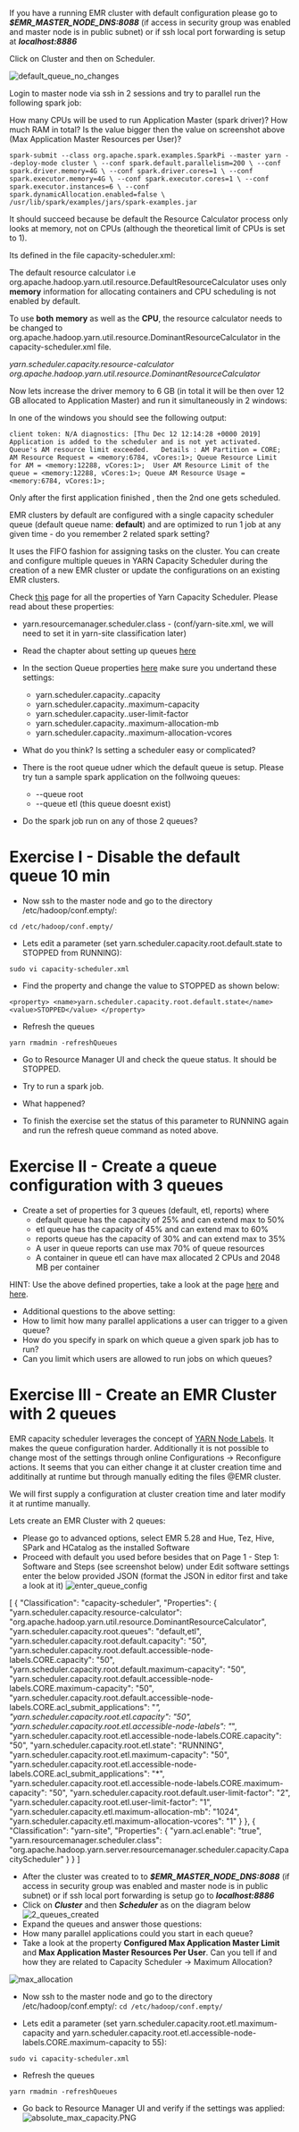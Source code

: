 If you have a running EMR cluster with default configuration please go to _**$EMR_MASTER_NODE_DNS:8088**_ 
(if access in security group was enabled and master node is in public subnet) or if ssh local port forwarding is setup at 
_**localhost:8886**_ 

Click on Cluster and then on Scheduler.

![default_queue_no_changes](img/default_queue_no_changes.PNG)


Login to master node via ssh in 2 sessions and try to parallel run the following spark job:

How many CPUs will be used to run Application Master (spark driver)? 
How much RAM in total? Is the value bigger then the value on screenshot above (Max Application Master Resources per User)? 

`
spark-submit --class org.apache.spark.examples.SparkPi --master yarn --deploy-mode cluster \
  --conf spark.default.parallelism=200 \
  --conf spark.driver.memory=4G \
  --conf spark.driver.cores=1 \
  --conf spark.executor.memory=4G \
  --conf spark.executor.cores=1 \
  --conf spark.executor.instances=6 \
  --conf spark.dynamicAllocation.enabled=false \
  /usr/lib/spark/examples/jars/spark-examples.jar 
`

It should succeed because be default the Resource Calculator process only looks at memory, not on CPUs (although the theoretical limit of CPUs is set to 1).

Its defined in the file capacity-scheduler.xml:

The default resource calculator i.e org.apache.hadoop.yarn.util.resource.DefaultResourceCalculator uses 
only **memory** information for allocating containers and CPU scheduling is not enabled by default.

To use **both** **memory** as well as the **CPU**, the resource calculator needs to be changed to 
org.apache.hadoop.yarn.util.resource.DominantResourceCalculator in the capacity-scheduler.xml file.
  
_<property>
    <name>yarn.scheduler.capacity.resource-calculator</name>
    <value>org.apache.hadoop.yarn.util.resource.DominantResourceCalculator</value>
</property>_

Now lets increase the driver memory to 6 GB (in total it will be then over 12 GB allocated to Application Master) and run it simultaneously in 2 windows:

In one of the windows you should see the following output:

`
         client token: N/A
         diagnostics: [Thu Dec 12 12:14:28 +0000 2019] Application is added to the scheduler and is not yet activated. 
         Queue's AM resource limit exceeded.  
         Details : AM Partition = CORE; AM Resource Request = <memory:6784, vCores:1>; Queue Resource Limit for AM = <memory:12288, vCores:1>; 
         User AM Resource Limit of the queue = <memory:12288, vCores:1>; Queue AM Resource Usage = <memory:6784, vCores:1>;
`



Only after the first application finished , then the 2nd one gets scheduled.

EMR clusters by default are configured with a single capacity scheduler queue (default queue name: **default**) 
and are optimized to run 1 job at any given time - do you remember 2 related spark setting? 

It uses the FIFO fashion for assigning tasks on the cluster.
You can create and configure multiple queues in YARN Capacity Scheduler 
during the creation of a new EMR cluster or update the configurations 
on an existing EMR clusters.

Check [this](https://hadoop.apache.org/docs/r2.8.5/hadoop-yarn/hadoop-yarn-site/CapacityScheduler.html#Setting_up_queues) page for all the properties of Yarn Capacity Scheduler.
Please read about these properties:
* yarn.resourcemanager.scheduler.class - (conf/yarn-site.xml, we will need to set it in yarn-site classification later)
* Read the chapter about setting up queues [here](https://hadoop.apache.org/docs/r2.8.5/hadoop-yarn/hadoop-yarn-site/CapacityScheduler.html#Setting_up_queues)
* In the section Queue properties [here](https://hadoop.apache.org/docs/r2.8.5/hadoop-yarn/hadoop-yarn-site/CapacityScheduler.html#Queue_Properties) make sure you undertand these settings:
    * yarn.scheduler.capacity.<queue-path>.capacity
    * yarn.scheduler.capacity.<queue-path>.maximum-capacity
    * yarn.scheduler.capacity.<queue-path>.user-limit-factor
    * yarn.scheduler.capacity.<queue-path>.maximum-allocation-mb
    * yarn.scheduler.capacity.<queue-path>.maximum-allocation-vcores
       
* What do you think? Is setting a scheduler easy or complicated?

* There is the root queue udner which the default queue is setup. Please try tun a sample spark application on the follwoing queues:
    * --queue root  
    * --queue etl   (this queue doesnt exist)
* Do the spark job run on any of those 2 queues?  

# Exercise I   - Disable the default queue 10 min

* Now ssh to the master node and go to the directory /etc/hadoop/conf.empty/: 

`
cd /etc/hadoop/conf.empty/
`

* Lets edit a parameter (set yarn.scheduler.capacity.root.default.state to STOPPED from RUNNING):

`
sudo vi capacity-scheduler.xml
`

* Find the property and change the value to STOPPED as shown below:

`
<property>
    <name>yarn.scheduler.capacity.root.default.state</name>
    <value>STOPPED</value>
</property>
`

* Refresh the queues

`
 yarn rmadmin -refreshQueues
`

* Go to Resource Manager UI and check the queue status. It should be STOPPED. 

* Try to run a spark job.

* What happened?

* To finish the exercise set the status of this parameter to RUNNING again and run the refresh queue command as noted above.

# Exercise II   - Create a queue configuration with 3 queues

* Create a set of properties for 3 queues (default, etl, reports) where
   * default queue has the capacity of 25% and can extend max to 50%
   * etl queue has the capacity  of 45% and can extend max to 60%
   * reports queue has the capacity of 30% and can extend max to 35%
   * A user in queue reports can use max 70% of queue resources
   * A container in queue etl can have max allocated 2 CPUs and 2048 MB per container
   
HINT: Use the above defined properties, take a look at the page [here](https://hadoop.apache.org/docs/r2.8.5/hadoop-yarn/hadoop-yarn-site/CapacityScheduler.html#Setting_up_queues) and  [here](https://hadoop.apache.org/docs/r2.8.5/hadoop-yarn/hadoop-yarn-site/CapacityScheduler.html#Queue_Properties).
   
* Additional questions to the above setting:
 * How to limit how many parallel applications a user can trigger to a given queue?
 * How do you specify in spark on which queue a given spark job has  to run?
 * Can you limit which users are allowed to run jobs on which queues?
 


# Exercise III   - Create an EMR Cluster with 2 queues

EMR capacity scheduler leverages the concept of [YARN Node Labels](https://hadoop.apache.org/docs/r2.8.5/hadoop-yarn/hadoop-yarn-site/NodeLabel.html).
It makes the queue configuration harder. Additionally it is not possible to change most of the settings through online Configurations -> Reconfigure actions. It seems that 
you can either change it at cluster creation time and additinally at runtime but through manually editing the files @EMR cluster.

We will first supply a configuration at cluster creation time and later modify it at runtime manually.

Lets create an EMR Cluster with 2 queues:

* Please go to advanced options, select EMR 5.28 and Hue, Tez, Hive, SPark and HCatalog as the installed Software
* Proceed with default you used before besides that on Page 1 - Step 1: Software and Steps (see screenshot below) 
under Edit software settings enter the below provided JSON (format the JSON in editor first and take a look at it)
![enter_queue_config](img/enter_queue_config.PNG)

[
	{
		"Classification": "capacity-scheduler",
		"Properties": {
			"yarn.scheduler.capacity.resource-calculator": "org.apache.hadoop.yarn.util.resource.DominantResourceCalculator",
			"yarn.scheduler.capacity.root.queues": "default,etl",
			"yarn.scheduler.capacity.root.default.capacity": "50",
			"yarn.scheduler.capacity.root.default.accessible-node-labels.CORE.capacity": "50",
			"yarn.scheduler.capacity.root.default.maximum-capacity": "50",
			"yarn.scheduler.capacity.root.default.accessible-node-labels.CORE.maximum-capacity": "50",
			"yarn.scheduler.capacity.root.default.accessible-node-labels.CORE.acl_submit_applications": "*",
			"yarn.scheduler.capacity.root.etl.capacity": "50",
			"yarn.scheduler.capacity.root.etl.accessible-node-labels": "*",
			"yarn.scheduler.capacity.root.etl.accessible-node-labels.CORE.capacity": "50",
			"yarn.scheduler.capacity.root.etl.state": "RUNNING",
			"yarn.scheduler.capacity.root.etl.maximum-capacity": "50",
			"yarn.scheduler.capacity.root.etl.accessible-node-labels.CORE.acl_submit_applications": "*",
			"yarn.scheduler.capacity.root.etl.accessible-node-labels.CORE.maximum-capacity": "50",
			"yarn.scheduler.capacity.root.default.user-limit-factor": "2",
			"yarn.scheduler.capacity.root.etl.user-limit-factor": "1",
			"yarn.scheduler.capacity.etl.maximum-allocation-mb": "1024",
			"yarn.scheduler.capacity.etl.maximum-allocation-vcores": "1"
		}
	},
	{
		"Classification": "yarn-site",
		"Properties": {
			"yarn.acl.enable": "true",
			"yarn.resourcemanager.scheduler.class": "org.apache.hadoop.yarn.server.resourcemanager.scheduler.capacity.CapacityScheduler"
		}
	}
]

* After the cluster was created to to _**$EMR_MASTER_NODE_DNS:8088**_ 
(if access in security group was enabled and master node is in public subnet) or if ssh local port forwarding is setup go to _**localhost:8886**_ 
* Click on **_Cluster_** and then **_Scheduler_** as on the diagram below
![2_queues_created](img/2_queues_created.PNG)
* Expand the queues and answer those questions:
* How many parallel applications could you start in each queue?
* Take a look at the property **Configured Max Application Master Limit** and **Max Application Master Resources Per User**. 
Can you tell if and how they are related to Capacity Scheduler -> Maximum Allocation?

![max_allocation](img/max_allocation.PNG)

* Now ssh to the master node and go to the directory /etc/hadoop/conf.empty/: 
`
cd /etc/hadoop/conf.empty/
`

* Lets edit a parameter (set yarn.scheduler.capacity.root.etl.maximum-capacity and yarn.scheduler.capacity.root.etl.accessible-node-labels.CORE.maximum-capacity to 55):

`
sudo vi capacity-scheduler.xml
`

* Refresh the queues

`
 yarn rmadmin -refreshQueues
`

* Go back to Resource Manager UI and verify if the settings was applied:
![absolute_max_capacity.PNG](img/absolute_max_capacity.PNG)


